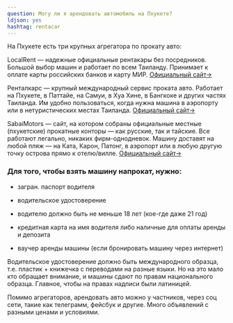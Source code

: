 ```yaml
---
question: Могу ли я арендовать автомобиль на Пхукете?
ldjson: yes
hashtag: rentacar
---
```


На Пхукете есть три крупных агрегатора по прокату авто:

LocalRent — надежные официальные рентакары без посредников. Большой выбор машин и работает по всем Таиланду. Принимает к оплате карты российских банков и карту МИР. [Официальный сайт→](https://life-thai.com/goto/thailand.myrentacar/thailand/)

Ренталкарс — крупный международный сервис проката авто. Работает на Пхукете, в Паттайе, на Самуи, в Хуа Хине, в Бангкоке и других частях Таиланда. Им удобно пользоваться, когда нужна машина в аэропорту или в нетуристических местах Таиланда. [Официальный сайт→](https://life-thai.com/goto/rentalcars/thailand/)

SabaiMotors — сайт, на котором собраны официальные местные (пхукетские) прокатные конторы — как русские, так и тайские. Все работают легально, никаких фирм-однодневок. Машину доставят на любой пляж — на Ката, Карон, Патонг, в аэропорт или в любую другую точку острова прямо к отелю/вилле. [Официальный сайт→](https://life-thai.com/goto/sabaimotors/)

### Для того, чтобы взять машину напрокат, нужно:

* загран. паспорт водителя

* водительское удостоверение

* водителю должно быть не меньше 18 лет (кое-где даже 21 год)

* кредитная карта на имя водителя либо наличные для оплаты аренды и депозита

* ваучер аренды машины (если бронировать машину через интернет)

Водительское удостоверение должно быть международного образца, т.е. пластик + книжечка с переводами на разные языки. Но на это мало кто обращает внимание, и машины сдают по правам национального образца. Главное, чтобы на правах надписи были латиницей.

Помимо агрегаторов, арендовать авто можно у частников, через соц сети, такие как телеграмм, фейсбук и другие. Много объявлений с разными ценами и условиями. 
